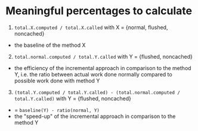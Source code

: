 # Meaningful percentages to calculate

1) `total.X.computed / total.X.called` with X = {normal, flushed, noncached}
- the baseline of the method X

2) `total.normal.computed / total.Y.called` with Y = {flushed, noncached}
- the efficiency of the incremental approach in comparison to the method Y,
  i.e. the ratio between actual work done normally compared to possible work done with method Y

3) `(total.Y.computed / total.Y.called) - (total.normal.computed / total.Y.called)` with Y = {flushed, noncached}
- = `baseline(Y) - ratio(normal, Y)`
- the "speed-up" of the incremental approach in comparison to the method Y

